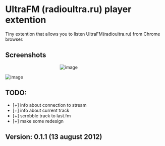 # UltraFM (radioultra.ru) player extention

Tiny extention that allows you to listen UltraFM(radioultra.ru) from Chrome browser.

## Screenshots
&nbsp;&nbsp;&nbsp;&nbsp;&nbsp;&nbsp;&nbsp;&nbsp;&nbsp;&nbsp;&nbsp;&nbsp;&nbsp;&nbsp;&nbsp;&nbsp;&nbsp;&nbsp;&nbsp;&nbsp;&nbsp;&nbsp;&nbsp;&nbsp;&nbsp;&nbsp;&nbsp;&nbsp;&nbsp;&nbsp;&nbsp;&nbsp;&nbsp;&nbsp;&nbsp;&nbsp;&nbsp;&nbsp;&nbsp;&nbsp;&nbsp;&nbsp;&nbsp;&nbsp;![image](http://img100.imageshack.us/img100/9991/scrennd.png)

![image](http://img17.imageshack.us/img17/6451/screenshot1si.png) 
## TODO:

* [+] info about connection to stream
* [+] info about current track
* [+] scrobble track to last.fm
* [+] make some redesign

## Version: 0.1.1 (13 august 2012)

